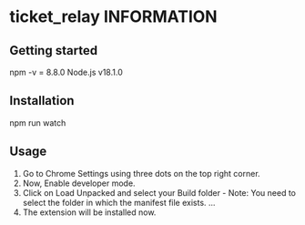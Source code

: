 # ticket_relay INFORMATION

## Getting started

npm -v = 8.8.0
Node.js v18.1.0

## Installation
npm run watch

## Usage
1. Go to Chrome Settings using three dots on the top right corner.
2. Now, Enable developer mode.
3. Click on Load Unpacked and select your Build folder - Note: You need to select the folder in which the manifest file exists. ...
4. The extension will be installed now.

